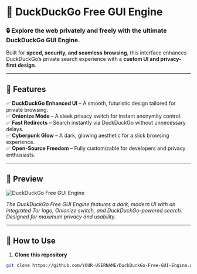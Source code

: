 # 🚀 DuckDuckGo Free GUI Engine

### **🔒 Explore the web privately and freely with the ultimate DuckDuckGo GUI Engine.**  
Built for **speed, security, and seamless browsing**, this interface enhances DuckDuckGo’s private search experience with a **custom UI and privacy-first design**.

---

## 🌟 **Features**
✅ **DuckDuckGo Enhanced UI** – A smooth, futuristic design tailored for private browsing.  
✅ **Onionize Mode** – A sleek privacy switch for instant anonymity control.  
✅ **Fast Redirects** – Search instantly via DuckDuckGo without unnecessary delays.  
✅ **Cyberpunk Glow** – A dark, glowing aesthetic for a slick browsing experience.  
✅ **Open-Source Freedom** – Fully customizable for developers and privacy enthusiasts.  

---

## 🎨 **Preview**
![DuckDuckGo Free GUI Engine]([https://imgur.com/a/xtAbD6u](https://imgur.com/a/vSLRIED))

_The DuckDuckGo Free GUI Engine features a dark, modern UI with an integrated Tor logo, Onionize switch, and DuckDuckGo-powered search. Designed for maximum privacy and usability._

---

## 📜 **How to Use**
1. **Clone this repository**  
```sh
git clone https://github.com/YOUR-USERNAME/DuckDuckGo-Free-GUI-Engine.git
